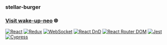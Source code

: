 ### stellar-burger

### [Visit wake-up-neo](https://wake-up-neo.ru/login) 🌐

[![React](https://img.shields.io/badge/React-17.0.2-blue?style=flat-square&logo=react)](https://reactjs.org/)
[![Redux](https://img.shields.io/badge/Redux-State%20Management-purple?style=flat-square&logo=redux)](https://redux.js.org/)
[![WebSocket](https://img.shields.io/badge/WebSocket-Real--Time%20Communication-green?style=flat-square&logo=websocket)](https://developer.mozilla.org/en-US/docs/Web/API/WebSocket)
[![React DnD](https://img.shields.io/badge/React%20DnD-Drag%20and%20Drop-orange?style=flat-square&logo=react)](https://react-dnd.github.io/react-dnd/)
[![React Router DOM](https://img.shields.io/badge/React%20Router%20DOM-Navigation-blue?style=flat-square&logo=react-router)](https://reactrouter.com/)
[![Jest](https://img.shields.io/badge/Jest-Testing-red?style=flat-square&logo=jest)](https://jestjs.io/)
[![Cypress](https://img.shields.io/badge/Cypress-End%20to%20End%20Testing-brightgreen?style=flat-square&logo=cypress)](https://www.cypress.io/)
